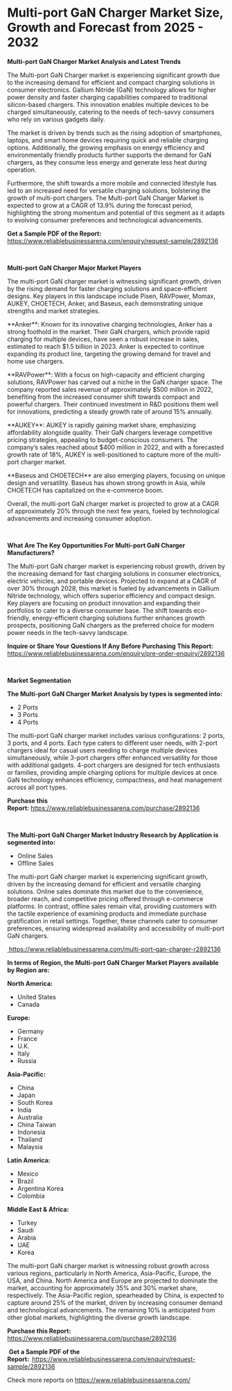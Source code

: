 <p><h1>Multi-port GaN Charger Market Size, Growth and Forecast from 2025 - 2032</h1></p><p><strong>Multi-port GaN Charger Market Analysis and Latest Trends</strong></p>
<p><p>The Multi-port GaN Charger market is experiencing significant growth due to the increasing demand for efficient and compact charging solutions in consumer electronics. Gallium Nitride (GaN) technology allows for higher power density and faster charging capabilities compared to traditional silicon-based chargers. This innovation enables multiple devices to be charged simultaneously, catering to the needs of tech-savvy consumers who rely on various gadgets daily.</p><p>The market is driven by trends such as the rising adoption of smartphones, laptops, and smart home devices requiring quick and reliable charging options. Additionally, the growing emphasis on energy efficiency and environmentally friendly products further supports the demand for GaN chargers, as they consume less energy and generate less heat during operation.</p><p>Furthermore, the shift towards a more mobile and connected lifestyle has led to an increased need for versatile charging solutions, bolstering the growth of multi-port chargers. The Multi-port GaN Charger Market is expected to grow at a CAGR of 13.9% during the forecast period, highlighting the strong momentum and potential of this segment as it adapts to evolving consumer preferences and technological advancements.</p></p>
<p><strong>Get a Sample PDF of the Report:&nbsp;</strong> <a href="https://www.reliablebusinessarena.com/enquiry/request-sample/2892136?utm_campaign=3222&utm_medium=2&utm_source=Github&utm_content=ia&utm_term=15032025&utm_id=multi-port-gan-charger">https://www.reliablebusinessarena.com/enquiry/request-sample/2892136</a></p>
<p>&nbsp;</p>
<p><strong>Multi-port GaN Charger Major Market Players</strong></p>
<p><p>The multi-port GaN charger market is witnessing significant growth, driven by the rising demand for faster charging solutions and space-efficient designs. Key players in this landscape include Pisen, RAVPower, Momax, AUKEY, CHOETECH, Anker, and Baseus, each demonstrating unique strengths and market strategies.</p><p>**Anker**: Known for its innovative charging technologies, Anker has a strong foothold in the market. Their GaN chargers, which provide rapid charging for multiple devices, have seen a robust increase in sales, estimated to reach $1.5 billion in 2023. Anker is expected to continue expanding its product line, targeting the growing demand for travel and home use chargers.</p><p>**RAVPower**: With a focus on high-capacity and efficient charging solutions, RAVPower has carved out a niche in the GaN charger space. The company reported sales revenue of approximately $500 million in 2022, benefiting from the increased consumer shift towards compact and powerful chargers. Their continued investment in R&D positions them well for innovations, predicting a steady growth rate of around 15% annually.</p><p>**AUKEY**: AUKEY is rapidly gaining market share, emphasizing affordability alongside quality. Their GaN chargers leverage competitive pricing strategies, appealing to budget-conscious consumers. The company’s sales reached about $400 million in 2022, and with a forecasted growth rate of 18%, AUKEY is well-positioned to capture more of the multi-port charger market.</p><p>**Baseus and CHOETECH** are also emerging players, focusing on unique design and versatility. Baseus has shown strong growth in Asia, while CHOETECH has capitalized on the e-commerce boom.</p><p>Overall, the multi-port GaN charger market is projected to grow at a CAGR of approximately 20% through the next few years, fueled by technological advancements and increasing consumer adoption.</p></p>
<p>&nbsp;</p>
<p><strong>What Are The Key Opportunities For Multi-port GaN Charger Manufacturers?</strong></p>
<p><p>The Multi-port GaN charger market is experiencing robust growth, driven by the increasing demand for fast charging solutions in consumer electronics, electric vehicles, and portable devices. Projected to expand at a CAGR of over 30% through 2028, this market is fueled by advancements in Gallium Nitride technology, which offers superior efficiency and compact design. Key players are focusing on product innovation and expanding their portfolios to cater to a diverse consumer base. The shift towards eco-friendly, energy-efficient charging solutions further enhances growth prospects, positioning GaN chargers as the preferred choice for modern power needs in the tech-savvy landscape.</p></p>
<p><strong>Inquire or Share Your Questions If Any Before Purchasing This Report:</strong> <a href="https://www.reliablebusinessarena.com/enquiry/pre-order-enquiry/2892136?utm_campaign=3222&utm_medium=2&utm_source=Github&utm_content=ia&utm_term=15032025&utm_id=multi-port-gan-charger">https://www.reliablebusinessarena.com/enquiry/pre-order-enquiry/2892136</a></p>
<p>&nbsp;</p>
<p><strong>Market Segmentation</strong></p>
<p><strong>The Multi-port GaN Charger Market Analysis by types is segmented into:</strong></p>
<p><ul><li>2 Ports</li><li>3 Ports</li><li>4 Ports</li></ul></p>
<p><p>The multi-port GaN charger market includes various configurations: 2 ports, 3 ports, and 4 ports. Each type caters to different user needs, with 2-port chargers ideal for casual users needing to charge multiple devices simultaneously, while 3-port chargers offer enhanced versatility for those with additional gadgets. 4-port chargers are designed for tech enthusiasts or families, providing ample charging options for multiple devices at once. GaN technology enhances efficiency, compactness, and heat management across all port types.</p></p>
<p><strong>Purchase this Report:&nbsp;</strong><a href="https://www.reliablebusinessarena.com/purchase/2892136?utm_campaign=3222&utm_medium=2&utm_source=Github&utm_content=ia&utm_term=15032025&utm_id=multi-port-gan-charger">https://www.reliablebusinessarena.com/purchase/2892136</a></p>
<p>&nbsp;</p>
<p><strong>The Multi-port GaN Charger Market Industry Research by Application is segmented into:</strong></p>
<p><ul><li>Online Sales</li><li>Offline Sales</li></ul></p>
<p><p>The multi-port GaN charger market is experiencing significant growth, driven by the increasing demand for efficient and versatile charging solutions. Online sales dominate this market due to the convenience, broader reach, and competitive pricing offered through e-commerce platforms. In contrast, offline sales remain vital, providing customers with the tactile experience of examining products and immediate purchase gratification in retail settings. Together, these channels cater to consumer preferences, ensuring widespread availability and accessibility of multi-port GaN chargers.</p></p>
<p><a href="https://www.reliablebusinessarena.com/multi-port-gan-charger-r2892136?utm_campaign=3222&utm_medium=2&utm_source=Github&utm_content=ia&utm_term=15032025&utm_id=multi-port-gan-charger">&nbsp;https://www.reliablebusinessarena.com/multi-port-gan-charger-r2892136</a></p>
<p><strong>In terms of Region, the Multi-port GaN Charger Market Players available by Region are:</strong></p>
<p>
    <p> <strong> North America: </strong>
        <ul>
            <li>United States</li>
            <li>Canada</li>
        </ul>
        </p> 
    <p> <strong> Europe: </strong>
        <ul>
            <li>Germany</li>
            <li>France</li>
            <li>U.K.</li>
            <li>Italy</li>
            <li>Russia</li>
        </ul>
        </p> 
    <p> <strong> Asia-Pacific: </strong>
        <ul>
            <li>China</li>
            <li>Japan</li>
            <li>South Korea</li>
            <li>India</li>
            <li>Australia</li>
            <li>China Taiwan</li>
            <li>Indonesia</li>
            <li>Thailand</li>
            <li>Malaysia</li>
        </ul>
        </p> 
    <p> <strong> Latin America: </strong>
        <ul>
            <li>Mexico</li>
            <li>Brazil</li>
            <li>Argentina Korea</li>
            <li>Colombia</li>
        </ul>
        </p> 
    <p> <strong> Middle East & Africa: </strong>
        <ul>
            <li>Turkey</li>
            <li>Saudi</li>
            <li>Arabia</li>
            <li>UAE</li>
            <li>Korea</li>
        </ul>
    </p>
    </p>
<p><p>The multi-port GaN charger market is witnessing robust growth across various regions, particularly in North America, Asia-Pacific, Europe, the USA, and China. North America and Europe are projected to dominate the market, accounting for approximately 35% and 30% market share, respectively. The Asia-Pacific region, spearheaded by China, is expected to capture around 25% of the market, driven by increasing consumer demand and technological advancements. The remaining 10% is anticipated from other global markets, highlighting the diverse growth landscape.</p></p>
<p><strong>Purchase this Report: </strong><a href="https://www.reliablebusinessarena.com/purchase/2892136?utm_campaign=3222&utm_medium=2&utm_source=Github&utm_content=ia&utm_term=15032025&utm_id=multi-port-gan-charger">https://www.reliablebusinessarena.com/purchase/2892136</a></p>
<p>&nbsp;<strong>Get a Sample PDF of the Report:&nbsp;&nbsp;</strong><a href="https://www.reliablebusinessarena.com/enquiry/request-sample/2892136?utm_campaign=3222&utm_medium=2&utm_source=Github&utm_content=ia&utm_term=15032025&utm_id=multi-port-gan-charger">https://www.reliablebusinessarena.com/enquiry/request-sample/2892136</a></p>
<p><strong></strong></p>
<p>Check more reports on <a href="https://www.reliablebusinessarena.com/?utm_campaign=3222&utm_medium=2&utm_source=Github&utm_content=ia&utm_term=15032025&utm_id=multi-port-gan-charger">https://www.reliablebusinessarena.com/</a></p>